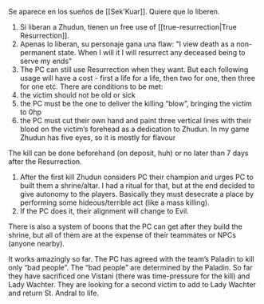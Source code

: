 Se aparece en los sueños de [[Sek'Kuar]]. Quiere que lo liberen.

1. Si liberan a Zhudun, tienen un free use of [[true-resurrection|True Resurrection]].
2. Apenas lo liberan, su personaje gana una flaw: "I view death as a non-permanent state. When I will it I will resurrect any deceased being to serve my ends"
3. The PC can still use Resurrection when they want. But each following usage will have a cost - first a life for a life, then two for one, then three for one etc. There are conditions to be met:
4. the victim should not be old or sick
5. the PC must be the one to deliver the killing “blow”, bringing the victim to 0hp
6. the PC must cut their own hand and paint three vertical lines with their blood on the victim’s forehead as a dedication to Zhudun. In my game Zhudun has five eyes, so it is mostly for flavour


The kill can be done beforehand (on deposit, huh) or no later than 7 days after the Resurrection.

1. After the first kill Zhudun considers PC their champion and urges PC to built them a shrine/altar. I had a ritual for that, but at the end decided to give autonomy to the players. Basically they must desecrate a place by performing some hideous/terrible act (like a mass killing).
2. If the PC does it, their alignment will change to Evil.

There is also a system of boons that the PC can get after they build the shrine, but all of them are at the expense of their teammates or NPCs (anyone nearby).

It works amazingly so far. The PC has agreed with the team’s Paladin to kill only “bad people”. The “bad people” are determined by the Paladin. So far they have sacrificed one Vistani (there was time-pressure for the kill) and Lady Wachter. They are looking for a second victim to add to Lady Wachter and return St. Andral to life.